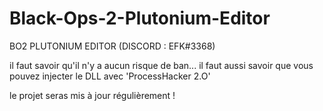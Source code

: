 # Black-Ops-2-Plutonium-Editor
BO2 PLUTONIUM EDITOR (DISCORD : EFK#3368)

il faut savoir qu'il n'y a aucun risque de ban...
il faut aussi savoir que vous pouvez injecter le DLL avec 'ProcessHacker 2.O'


le projet seras mis à jour régulièrement !

